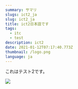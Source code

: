 ```yaml
---
summary: サマリ
slugs: ict2_ja
slug: ict2_ja
title: ict2日本語です
tags:
  - itc
  - test
description: ict2
date: 2021-01-12T07:17:40.773Z
thumbnail: /logo.png
language: ja
---
```

これはテスト2です。


![](/logo.png)